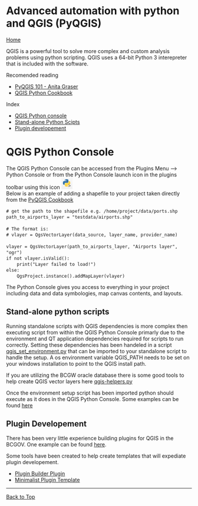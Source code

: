 # Advanced automation with python and QGIS (PyQGIS)

[Home](../README.md)

QGIS is a powerful tool to solve more complex and custom analysis problems using python scripting. QGIS uses a 64-bit Python 3 interepreter that is included with the software.

Recomended reading

* [PyQGIS 101 - Anita Graser](https://anitagraser.com/pyqgis-101-introduction-to-qgis-python-programming-for-non-programmers/)
* [QGIS Python Cookbook ](https://docs.qgis.org/testing/en/docs/pyqgis_developer_cookbook/)

Index <br>
* [QGIS Python console](#qgis-python-console)
* [Stand-alone Python Scipts](#stand-alone-python-scripts)
* [Plugin developement](#plugin-developement)

# QGIS Python Console
The QGIS Python Console can be accessed from the Plugins Menu --> Python Console or from the Python Console launch icon in the plugins toolbar using this icon  ![python-console-icon](../images/python-console-icon.png)<br>
Below is an example of adding a shapefile to your project taken directly from the [PyQGIS Cookbook](https://docs.qgis.org/testing/en/docs/pyqgis_developer_cookbook/loadlayer.html#id1)

```
# get the path to the shapefile e.g. /home/project/data/ports.shp
path_to_airports_layer = "testdata/airports.shp"

# The format is:
# vlayer = QgsVectorLayer(data_source, layer_name, provider_name)

vlayer = QgsVectorLayer(path_to_airports_layer, "Airports layer", "ogr")
if not vlayer.isValid():
    print("Layer failed to load!")
else:
    QgsProject.instance().addMapLayer(vlayer)
```
The Python Console gives you access to everything in your project including data and data symbologies, map canvas contents, and layouts.

## Stand-alone python scripts
Running standalone scripts with QGIS dependencies is more complex then executing script from within the QGIS Python Console primarly due to the environment and QT application dependencies required for scripts to run correctly. Setting these dependencies has been handeled in a script [qgis_set_environment.py](https://github.com/bcgov/gis-pantry/blob/master/recipes/qgis/qgis_set_environment.py) that can be imported to your standalone script to handle the setup. A os environment variable QGIS_PATH needs to be set on your windows installation to point to the QGIS install path.

If you are utilizing the BCGW oracle database there is some good tools to help create QGIS vector layers here [qgis-helpers.py](https://github.com/bcgov/gis-pantry/blob/master/recipes/qgis/qgis_helpers.py)

Once the environment setup script has been imported python should execute as it does in the QGIS Python Console. Some examples can be found [here](https://github.com/bcgov/gis-pantry/tree/master/recipes/qgis)

## Plugin Developement

There has been very little experience building plugins for QGIS in the BCGOV. One example can be found [here](https://github.com/bcgov/new2Q-reports/tree/master/Plugin/fn_bline).

Some tools have been created to help create templates that will expediate plugin developement.
* [Plugin Builder Plugin](https://github.com/g-sherman/Qgis-Plugin-Builder)
* [Minimalist Plugin Template](https://github.com/wonder-sk/qgis-minimal-plugin)

---
[Back to Top](#Advanced-automation-with-python-and-QGIS-(PyQGIS))

